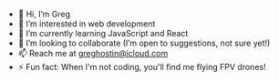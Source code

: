 - 👋 Hi, I’m Greg
- 👀 I’m interested in web development
- 🌱 I’m currently learning JavaScript and React
- 💞️ I’m looking to collaborate (I’m open to suggestions, not sure yet!)
- 📫 Reach me at greghostin@icloud.com
- ⚡ Fun fact: When I'm not coding, you'll find me flying FPV drones!

<!---
Ghost-in22/Ghost-in22 is a ✨ special ✨ repository because its `README.md` (this file) appears on your GitHub profile.
You can click the Preview link to take a look at your changes.
--->
